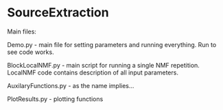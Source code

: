 # SourceExtraction

Main files:

Demo.py - main file for setting parameters and running everything. Run to see code works.

BlockLocalNMF.py - main script for running a single NMF repetition. LocalNMF code contains description of all input parameters.

AuxilaryFunctions.py - as the name implies...

PlotResults.py - plotting functions
